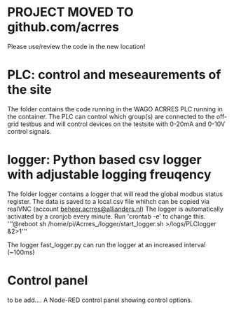 # PROJECT MOVED TO github.com/acrres
Please use/review the code in the new location!

# PLC: control and meseaurements of the site
The folder contains the code running in the WAGO ACRRES PLC running in the container. The PLC can control which group(s) are connected to the off-grid testbus and will control devices on the testsite with 0-20mA and 0-10V control signals.

# logger: Python based csv logger with adjustable logging freuqency
The folder logger contains a logger that will read the global modbus status register.
The data is saved to a local csv file whihch can be copied via realVNC (account beheer.acrres@allianders.nl)
The logger is automatically activated by a cronjob every minute. Run 'crontab -e' to change this.
'''@reboot sh /home/pi/Acrres_/logger/start_logger.sh >/logs/PLClogger &2>1'''

The logger fast_logger.py can run the logger at an increased interval (~100ms)

# Control panel
to be add.... A Node-RED control panel showing control options.

